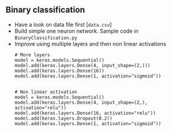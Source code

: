 ## Binary classification

* Have a look on data file first [`data.csv`]
* Build simple one neuron network. Sample code in `BinaryClassification.py`
* Improve using multiple layers and then non linear activations
    ```
    # More layers    
    model = keras.models.Sequential()
    model.add(keras.layers.Dense(4, input_shape=(2,)))
    model.add(keras.layers.Dense(16))
    model.add(keras.layers.Dense(1, activation="sigmoid"))


    # Non linear activation
    model = keras.models.Sequential()
    model.add(keras.layers.Dense(4, input_shape=(2,), activation="relu"))
    model.add(keras.layers.Dense(16, activation="relu"))
    model.add(keras.layers.Dropout(0.2))
    model.add(keras.layers.Dense(1, activation="sigmoid"))

    ```